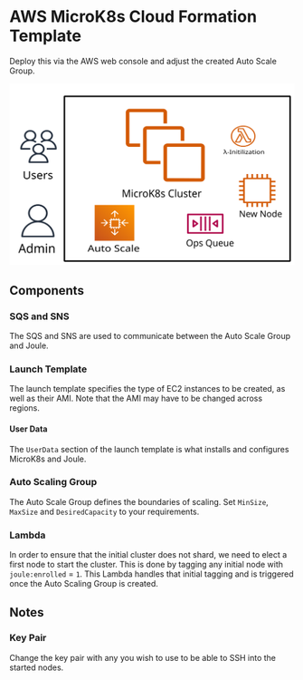 # AWS MicroK8s Cloud Formation Template

Deploy this via the AWS web console and adjust the created Auto Scale Group.

![Topology diagram](topoligy-diagram.png?raw=true "Topology Diagram")

## Components

### SQS and SNS

The SQS and SNS are used to communicate between the Auto Scale Group and Joule.

### Launch Template

The launch template specifies the type of EC2 instances to be created, as well as their AMI. Note that the AMI may have to be changed across regions.

#### User Data

The `UserData` section of the launch template is what installs and configures MicroK8s and Joule.

### Auto Scaling Group

The Auto Scale Group defines the boundaries of scaling. Set `MinSize`, `MaxSize` and `DesiredCapacity` to your requirements.

### Lambda

In order to ensure that the initial cluster does not shard, we need to elect a first node to start the cluster. This is done by tagging any initial node with `joule:enrolled` = `1`. This Lambda handles that initial tagging and is triggered once the Auto Scaling Group is created.

## Notes

### Key Pair

Change the key pair with any you wish to use to be able to SSH into the started nodes.

